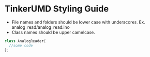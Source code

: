 TinkerUMD Styling Guide
====

* File names and folders should be lower case with underscores.  Ex.  analog_read/analog_read.ino
* Class names should be upper camelcase.

```cpp
class AnalogReader{
  //some code
};
```
